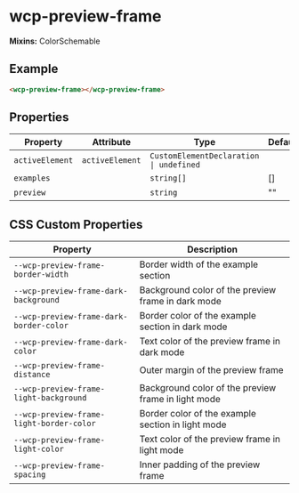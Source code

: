 # wcp-preview-frame

**Mixins:** ColorSchemable

## Example

```html
<wcp-preview-frame></wcp-preview-frame>
```

## Properties

| Property        | Attribute       | Type                                    | Default |
|-----------------|-----------------|-----------------------------------------|---------|
| `activeElement` | `activeElement` | `CustomElementDeclaration \| undefined` |         |
| `examples`      |                 | `string[]`                              | []      |
| `preview`       |                 | `string`                                | ""      |

## CSS Custom Properties

| Property                                 | Description                                      |
|------------------------------------------|--------------------------------------------------|
| `--wcp-preview-frame-border-width`       | Border width of the example section              |
| `--wcp-preview-frame-dark-background`    | Background color of the preview frame in dark mode |
| `--wcp-preview-frame-dark-border-color`  | Border color of the example section in dark mode |
| `--wcp-preview-frame-dark-color`         | Text color of the preview frame in dark mode     |
| `--wcp-preview-frame-distance`           | Outer margin of the preview frame                |
| `--wcp-preview-frame-light-background`   | Background color of the preview frame in light mode |
| `--wcp-preview-frame-light-border-color` | Border color of the example section in light mode |
| `--wcp-preview-frame-light-color`        | Text color of the preview frame in light mode    |
| `--wcp-preview-frame-spacing`            | Inner padding of the preview frame               |
